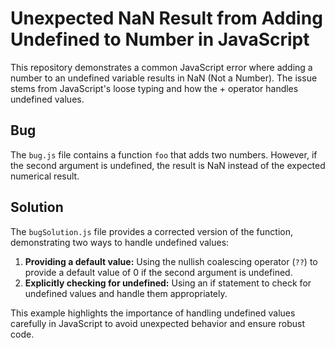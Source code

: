 # Unexpected NaN Result from Adding Undefined to Number in JavaScript

This repository demonstrates a common JavaScript error where adding a number to an undefined variable results in NaN (Not a Number).  The issue stems from JavaScript's loose typing and how the + operator handles undefined values.

## Bug

The `bug.js` file contains a function `foo` that adds two numbers. However, if the second argument is undefined, the result is NaN instead of the expected numerical result.

## Solution

The `bugSolution.js` file provides a corrected version of the function, demonstrating two ways to handle undefined values:

1. **Providing a default value:** Using the nullish coalescing operator (`??`) to provide a default value of 0 if the second argument is undefined.
2. **Explicitly checking for undefined:** Using an if statement to check for undefined values and handle them appropriately.

This example highlights the importance of handling undefined values carefully in JavaScript to avoid unexpected behavior and ensure robust code.